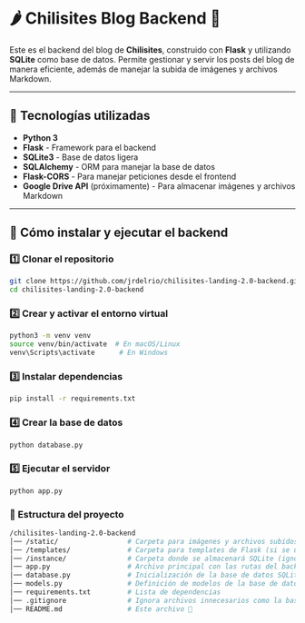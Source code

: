 # 🌶️ Chilisites Blog Backend 🚀

Este es el backend del blog de **Chilisites**, construido con **Flask** y utilizando **SQLite** como base de datos. Permite gestionar y servir los posts del blog de manera eficiente, además de manejar la subida de imágenes y archivos Markdown.

---

## 📌 **Tecnologías utilizadas**

-   **Python 3**
-   **Flask** - Framework para el backend
-   **SQLite3** - Base de datos ligera
-   **SQLAlchemy** - ORM para manejar la base de datos
-   **Flask-CORS** - Para manejar peticiones desde el frontend
-   **Google Drive API** (próximamente) - Para almacenar imágenes y archivos Markdown

---

## 🚀 **Cómo instalar y ejecutar el backend**

### **1️⃣ Clonar el repositorio**

```bash
git clone https://github.com/jrdelrio/chilisites-landing-2.0-backend.git
cd chilisites-landing-2.0-backend
```

### **2️⃣ Crear y activar el entorno virtual**

```bash
python3 -m venv venv
source venv/bin/activate  # En macOS/Linux
venv\Scripts\activate      # En Windows
```

### **3️⃣ Instalar dependencias**

```bash
pip install -r requirements.txt
```

### **4️⃣ Crear la base de datos**

```bash
python database.py
```

### **5️⃣ Ejecutar el servidor**

```bash
python app.py
```

### **📂 Estructura del proyecto**

```bash
/chilisites-landing-2.0-backend
│── /static/                 # Carpeta para imágenes y archivos subidos (opcional)
│── /templates/              # Carpeta para templates de Flask (si se usa)
│── /instance/               # Carpeta donde se almacenará SQLite (ignorada en el repo)
│── app.py                   # Archivo principal con las rutas del backend
│── database.py              # Inicialización de la base de datos SQLite
│── models.py                # Definición de modelos de la base de datos con SQLAlchemy
│── requirements.txt         # Lista de dependencias
│── .gitignore               # Ignora archivos innecesarios como la base de datos
│── README.md                # Este archivo 📄
```
